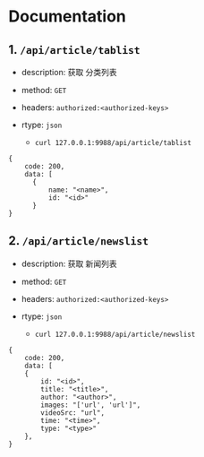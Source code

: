 # Documentation

## 1. ```/api/article/tablist```

- description: 获取 分类列表
- method: ```GET```
- headers: ```authorized:<authorized-keys>```
- rtype: ```json```

    - ```curl 127.0.0.1:9988/api/article/tablist```

```
{
    code: 200,
    data: [
      {
          name: "<name>",
          id: "<id>"
      }
}
```

## 2. ```/api/article/newslist```

- description: 获取 新闻列表
- method: ```GET```
- headers: ```authorized:<authorized-keys>```
- rtype: ```json```

    - ```curl 127.0.0.1:9988/api/article/newslist```

```
{
    code: 200,
    data: [
    {
        id: "<id>",
        title: "<title>",
        author: "<author>",
        images: "['url', 'url']",
        videoSrc: "url",
        time: "<time>",
        type: "<type>"
    },
}
```

